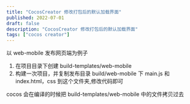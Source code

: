 ```yaml
---
title: "CocosCreator 修改打包后的默认加载界面"
published: 2022-07-01
draft: false
description: "CocosCreator 修改打包后的默认加载界面"
tags: ["cocos creator"]
---
```


以 web-mobile 发布网页端为例子

1.  在项目目录下创建 build-templates/web-mobile
2.  构建一次项目，并复制发布目录 build/web-mobile 下 main.js 和 index.html，css 到这个文件夹,修改代码即可

cocos 会在编译的时候把 build-templates/web-mobile 中的文件拷贝过去
